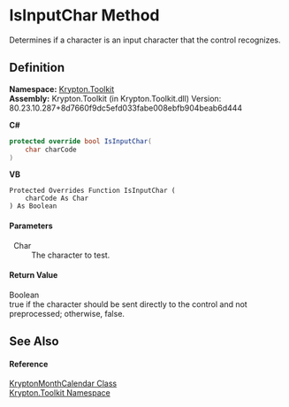# IsInputChar Method


Determines if a character is an input character that the control recognizes.



## Definition
**Namespace:** <a href="79d2eac2-21f4-54ff-7552-b20c33c30600.md">Krypton.Toolkit</a>  
**Assembly:** Krypton.Toolkit (in Krypton.Toolkit.dll) Version: 80.23.10.287+8d7660f9dc5efd033fabe008ebfb904beab6d444

**C#**
``` C#
protected override bool IsInputChar(
	char charCode
)
```
**VB**
``` VB
Protected Overrides Function IsInputChar ( 
	charCode As Char
) As Boolean
```



#### Parameters
<dl><dt>  Char</dt><dd>The character to test.</dd></dl>

#### Return Value
Boolean  
true if the character should be sent directly to the control and not preprocessed; otherwise, false.

## See Also


#### Reference
<a href="711fb444-3718-c7af-7199-fab3f2ee7024.md">KryptonMonthCalendar Class</a>  
<a href="79d2eac2-21f4-54ff-7552-b20c33c30600.md">Krypton.Toolkit Namespace</a>  
